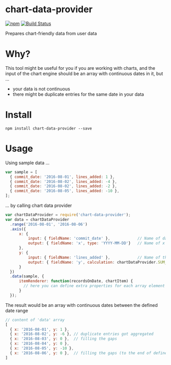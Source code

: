 # chart-data-provider
[![npm](https://img.shields.io/npm/v/chart-data-provider.svg?style=flat)](https://npmjs.com/package/chart-data-provider)
[![Build Status](https://travis-ci.org/akos-sereg/chart-data-provider.png)](https://travis-ci.org/akos-sereg/chart-data-provider) 

Prepares chart-friendly data from user data

# Why?

This tool might be useful for you if you are working with charts, and the input of the chart engine should be an array with continuous dates in it, but ...
- your data is not continuous
- there might be duplicate entries for the same date in your data

# Install

```
npm install chart-data-provider --save
```

# Usage

Using sample data ...

```javascript
var sample = [
  { commit_date: '2016-08-01', lines_added: 1 },
  { commit_date: '2016-08-02', lines_added: -4 }, 
  { commit_date: '2016-08-02', lines_added: -2 },
  { commit_date: '2016-08-05', lines_added: -10 },
];
```

... by calling chart data provider

```javascript
var chartDataProvider = require('chart-data-provider');
var data = chartDataProvider
  .range('2016-08-01', '2016-08-06')
  .axis({ 
      x: { 
          input: { fieldName: 'commit_date' },            // Name of date field in user data
          output: { fieldName: 'x', type: 'YYYY-MM-DD'}   // Name of x axis in result, and the format
      }, 
      y: { 
          input: { fieldName: 'lines_added' },            // Name of the property we want to aggregate
          output: { fieldName: 'y', calculation: chartDataProvider.SUM_ON_CURRENT_DATE } // The way we aggregate
      } 
  })
  .data(sample, { 
      itemRenderer: function(recordsOnDate, chartItem) { 
      	// here you can define extra properties for each array element before getting the result
  	  }
  });

```

The result would be an array with continuous dates between the defined date range

```javascript
// content of 'data' array
[
  { x: '2016-08-01', y: 1 },
  { x: '2016-08-02', y: -6 }, // duplicate entries got aggregated
  { x: '2016-08-03', y: 0 },  // filling the gaps
  { x: '2016-08-04', y: 0 },
  { x: '2016-08-05', y: -10 },
  { x: '2016-08-06', y: 0 },  // filling the gaps (to the end of defined date range)
]

```